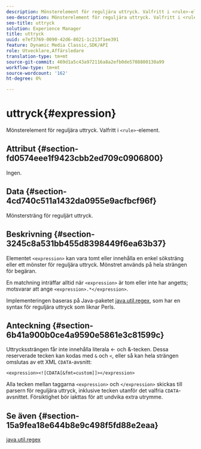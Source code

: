 ```yaml
---
description: Mönsterelement för reguljära uttryck. Valfritt i <rule>-element.
seo-description: Mönsterelement för reguljära uttryck. Valfritt i <rule>-element.
seo-title: uttryck
solution: Experience Manager
title: uttryck
uuid: e7ef3769-0090-42d6-8021-1c213f1ee391
feature: Dynamic Media Classic,SDK/API
role: Utvecklare,Affärsledare
translation-type: tm+mt
source-git-commit: 469d1a5c43a972116a8a2efb0de5708800130a99
workflow-type: tm+mt
source-wordcount: '162'
ht-degree: 0%

---
```



# uttryck{#expression}

Mönsterelement för reguljära uttryck. Valfritt i `<rule>`-element.

## Attribut {#section-fd0574eee1f9423cbb2ed709c0906800}

Ingen.

## Data {#section-4cd740c511a1432da0955e9acfbcf96f}

Mönstersträng för reguljärt uttryck.

## Beskrivning {#section-3245c8a531bb455d8398449f6ea63b37}

Elementet `<expression>` kan vara tomt eller innehålla en enkel söksträng eller ett mönster för reguljära uttryck. Mönstret används på hela strängen för begäran.

En matchning inträffar alltid när `<expression>` är tom eller inte har angetts; motsvarar att ange `<expression>.*</expression>`.

Implementeringen baseras på Java-paketet [java.util.regex](../../../../../ir-api/material-cat/image-rendering-api-ref/c-ir-material-catalog/c-ir-rule-set-reference/r-ir-expression.md#reference-49867deecb58412bbdc2ced564bbea3e), som har en syntax för reguljära uttryck som liknar Perls.

## Anteckning {#section-6b41a900b0ce4a9590e5861e3c81599c}

Uttryckssträngen får inte innehålla literala &lt;- och &amp;-tecken. Dessa reserverade tecken kan kodas med `&` och `<`, eller så kan hela strängen omslutas av ett XML `CDATA`-avsnitt:

`<expression><![CDATA[&fmt=custom]]></expression>`

Alla tecken mellan taggarna `<expression>` och `</expression>` skickas till parsern för reguljära uttryck, inklusive tecken utanför det valfria `CDATA`-avsnittet. Försiktighet bör iakttas för att undvika extra utrymme.

## Se även {#section-15a9fea18e644b8e9c498f5fd88e2eaa}

[java.util.regex](https://www2.cs.duke.edu/csed/java/jdk1.4.2/docs/api/)
